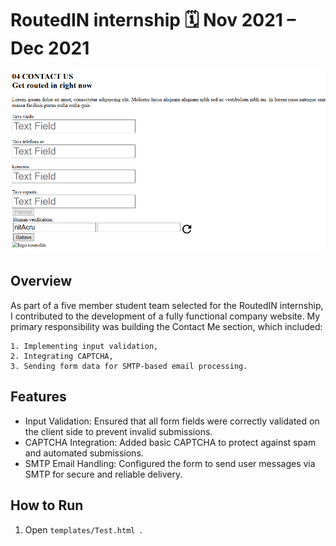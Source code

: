 # RoutedIN internship 🗓️ Nov 2021 – Dec 2021

![Validation Page](project_images/validation_page.png)

## Overview  
As part of a five member student team selected for the RoutedIN internship, I contributed to the development of a fully functional company website. My primary responsibility was building the Contact Me section, which included:

    1. Implementing input validation,
    2. Integrating CAPTCHA,
    3. Sending form data for SMTP-based email processing.

## Features

- Input Validation: Ensured that all form fields were correctly validated on the client side to prevent invalid submissions.
- CAPTCHA Integration: Added basic CAPTCHA to protect against spam and automated submissions.
- SMTP Email Handling: Configured the form to send user messages via SMTP for secure and reliable delivery.

## How to Run

1. Open `templates/Test.html `.

